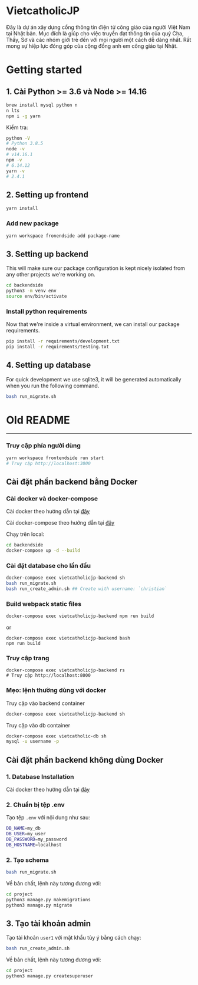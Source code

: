 # VietcatholicJP

Đây là dự án xây dựng cổng thông tin điện tử công giáo của người Việt Nam tại Nhật bản. Mục đích là giúp cho việc truyền đạt thông tin của quý Cha, Thầy, Sơ và các nhóm giới trẻ đến với mọi người một cách dễ dàng nhất. Rất mong sự hiệp lực đóng góp của cộng đồng anh em công giáo tại Nhật.

# Getting started

## 1. Cài Python >= 3.6 và Node >= 14.16

```sh
brew install mysql python n
n lts
npm i -g yarn
```

Kiểm tra:

```sh
python -V
# Python 3.8.5
node -v
# v14.16.1
npm -v
# 6.14.12
yarn -v
# 2.4.1
```

## 2. Setting up frontend

```sh
yarn install
```

### Add new package

```sh
yarn workspace fronendside add package-name
```

## 3. Setting up backend

This will make sure our package configuration is kept nicely isolated from any other projects we're working on.

```sh
cd backendside
python3 -m venv env
source env/bin/activate
```

### Install python requirements

Now that we're inside a virtual environment, we can install our package requirements.

```sh
pip install -r requirements/development.txt
pip install -r requirements/testing.txt
```

## 4. Setting up database

For quick development we use sqlite3, it will be generated automatically when you run the following command.

```sh
bash run_migrate.sh
```

# Old README

---

### Truy cập phía người dùng

```sh
yarn workspace frontendside run start
# Truy cập http://localhost:3000
```

## Cài đặt phần backend bằng Docker

### Cài docker và docker-compose

Cài docker theo hướng dẫn tại [đây](https://docs.docker.com/engine/install/ubuntu/)

Cài docker-compose theo hướng dẫn tại [đây](https://docs.docker.com/compose/install/)

Chạy trên local:

```sh
cd backendside
docker-compose up -d --build
```

### Cài đặt database cho lần đầu

```sh
docker-compose exec vietcatholicjp-backend sh
bash run_migrate.sh
bash run_create_admin.sh ## Create with username: `christian`
```

### Build webpack static files

```sh
docker-compose exec vietcatholicjp-backend npm run build
```

or

```
docker-compose exec vietcatholicjp-backend bash
npm run build
```

### Truy cập trang

```
docker-compose exec vietcatholicjp-backend rs
# Truy cập http://localhost:8000
```

### Mẹo: lệnh thường dùng với docker

Truy cập vào backend container

```sh
docker-compose exec vietcatholicjp-backend sh
```

Truy cập vào db container

```sh
docker-compose exec vietcatholic-db sh
mysql -u username -p
```

## Cài đặt phần backend không dùng Docker

### 1. Database Installation

Cài docker theo hướng dẫn tại [đây](https://dev.mysql.com/doc/workbench/en/wb-installing.html)

### 2. Chuẩn bị tệp .env

Tạo tệp `.env` với nội dung như sau:

```sh
DB_NAME=my_db
DB_USER=my_user
DB_PASSWORD=my_password
DB_HOSTNAME=localhost
```

### 2. Tạo schema

```sh
bash run_migrate.sh
```

Về bản chất, lệnh này tương đương với:

```sh
cd project
python3 manage.py makemigrations
python3 manage.py migrate
```

## 3. Tạo tài khoản admin

Tạo tài khoản `user1` với mật khẩu tùy ý bằng cách chạy:

```sh
bash run_create_admin.sh
```

Về bản chất, lệnh này tương đương với:

```sh
cd project
python3 manage.py createsuperuser
```
